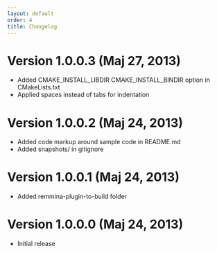 ```yaml
---
layout: default
order: 4
title: Changelog
---
```

# Version 1.0.0.3 (Maj 27, 2013)

* Added CMAKE_INSTALL_LIBDIR CMAKE_INSTALL_BINDIR option in CMakeLists.txt
* Applied spaces instead of tabs for indentation

# Version 1.0.0.2 (Maj 24, 2013)

* Added code markup around sample code in README.md
* Added snapshots/ in gitignore

# Version 1.0.0.1 (Maj 24, 2013)

* Added remmina-plugin-to-build folder

# Version 1.0.0.0 (Maj 24, 2013)

* Initial release
